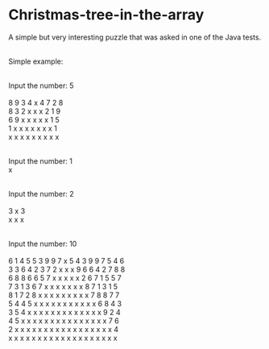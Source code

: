 # Christmas-tree-in-the-array
A simple but very interesting puzzle that was asked in one of the Java tests.

<br>
Simple example:
<br><br>

Input the number: 5<br><br>
8 9 3 4 x 4 7 2 8 <br>
8 3 2 x x x 2 1 9 <br>
6 9 x x x x x 1 5 <br>
1 x x x x x x x 1 <br>
x x x x x x x x x <br>
<br>

Input the number: 1<br>
x <br>
<br>

Input the number: 2<br><br>
3 x 3 <br>
x x x <br>
<br>

Input the number: 10<br><br>
6 1 4 5 5 3 9 9 7 x 5 4 3 9 9 7 5 4 6 <br>
3 3 6 4 2 3 7 2 x x x 9 6 6 4 2 7 8 8 <br>
6 8 8 6 6 5 7 x x x x x 2 6 7 1 5 5 7 <br>
7 3 1 3 6 7 x x x x x x x 8 7 1 3 1 5 <br>
8 1 7 2 8 x x x x x x x x x 7 8 8 7 7 <br>
5 4 4 5 x x x x x x x x x x x 6 8 4 3 <br>
3 5 4 x x x x x x x x x x x x x 9 2 4 <br>
4 5 x x x x x x x x x x x x x x x 7 6 <br>
2 x x x x x x x x x x x x x x x x x 4 <br>
x x x x x x x x x x x x x x x x x x x <br>
